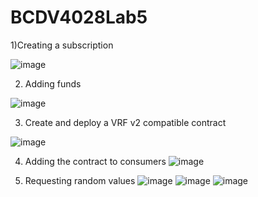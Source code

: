 # BCDV4028Lab5

1)Creating a subscription

![image](https://github.com/angelogzz/BCDV4028Lab5/assets/54016869/81314293-0850-40ff-9d65-e4ff4231ed64)


2) Adding funds

![image](https://github.com/angelogzz/BCDV4028Lab5/assets/54016869/1a3ed904-1407-4a35-b9e6-07c286243147)


3) Create and deploy a VRF v2 compatible contract

![image](https://github.com/angelogzz/BCDV4028Lab5/assets/54016869/4a168305-72ac-4a31-8204-86ae76dd4cc7)


4) Adding the contract to consumers
![image](https://github.com/angelogzz/BCDV4028Lab5/assets/54016869/6c2b5937-a862-4564-ba71-b838dcdb1c6f)


5) Requesting random values
![image](https://github.com/angelogzz/BCDV4028Lab5/assets/54016869/efbca355-aa87-40ff-b548-3b03a90e5b26)
![image](https://github.com/angelogzz/BCDV4028Lab5/assets/54016869/1ea5040a-e4b0-41bd-bc70-b88b48f4b2d3)
![image](https://github.com/angelogzz/BCDV4028Lab5/assets/54016869/0a619dd5-33a9-4f91-ac58-f7919e8e48c7)
